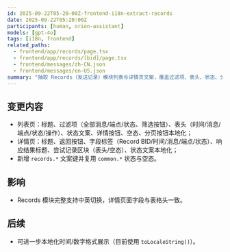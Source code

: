 ```yaml
---
id: 2025-09-22T05-20-00Z-frontend-i18n-extract-records
date: 2025-09-22T05:20:00Z
participants: [human, orion-assistant]
models: [gpt-4o]
tags: [i18n, frontend]
related_paths:
  - frontend/app/records/page.tsx
  - frontend/app/records/[bid]/page.tsx
  - frontend/messages/zh-CN.json
  - frontend/messages/en-US.json
summary: "抽取 Records（发送记录）模块列表与详情页文案，覆盖过滤项、表头、状态、分页与详情字段"
---
```


## 变更内容

- 列表页：标题、过滤项（全部消息/端点/状态、筛选按钮）、表头（时间/消息/端点/状态/操作）、状态文案、详情按钮、空态、分页按钮本地化；
- 详情页：标题、返回按钮、字段标签（Record BID/时间/消息/端点/状态）、响应结果标题、尝试记录区块（表头/空态）、状态文案本地化；
- 新增 `records.*` 文案键并复用 `common.*` 状态与空态。

## 影响

- Records 模块完整支持中英切换，详情页面字段与表格头一致。

## 后续

- 可进一步本地化时间/数字格式展示（目前使用 `toLocaleString()`）。
